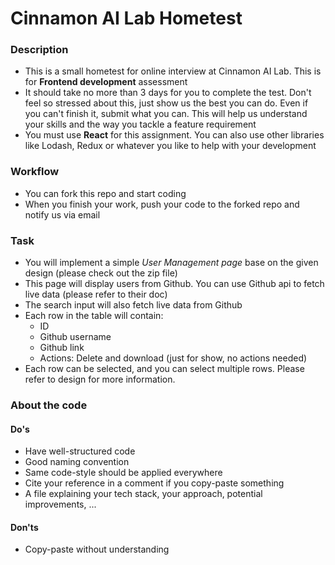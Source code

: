 # Cinnamon AI Lab Hometest

### Description
- This is a small hometest for online interview at Cinnamon AI Lab. This is for **Frontend development** assessment
- It should take no more than 3 days for you to complete the test. Don't feel so stressed about this, just show us the best you can do. Even if you can't finish it, submit what you can. This will help us understand your skills and the way you tackle a feature requirement
- You must use **React** for this assignment. You can also use other libraries like Lodash, Redux or whatever you like to help with your development

### Workflow
- You can fork this repo and start coding
- When you finish your work, push your code to the forked repo and notify us via email

### Task
- You will implement a simple *User Management page* base on the given design (please check out the zip file)
- This page will display users from Github. You can use Github api to fetch live data (please refer to their doc)
- The search input will also fetch live data from Github
- Each row in the table will contain:
  - ID
  - Github username
  - Github link
  - Actions: Delete and download (just for show, no actions needed)
 - Each row can be selected, and you can select multiple rows. Please refer to design for more information.
 
### About the code
#### Do's 
- Have well-structured code
- Good naming convention
- Same code-style should be applied everywhere
- Cite your reference in a comment if you copy-paste something
- A file explaining your tech stack, your approach, potential improvements, ...
#### Don'ts
- Copy-paste without understanding
